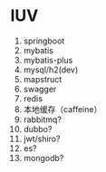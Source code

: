 # IUV

1. springboot
1. mybatis
1. mybatis-plus
1. mysql/h2(dev)
1. mapstruct
1. swagger
1. redis
1. 本地缓存（caffeine）
1. rabbitmq?
1. dubbo?
1. jwt/shiro?
1. es?
1. mongodb?
